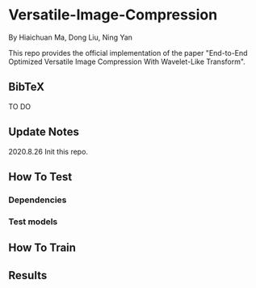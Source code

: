 # Versatile-Image-Compression
By Hiaichuan Ma, Dong Liu, Ning Yan

This repo provides the official implementation of the paper "End-to-End Optimized Versatile Image Compression With Wavelet-Like Transform".

## **BibTeX**

TO DO

## **Update Notes**

2020.8.26 Init this repo.

## **How To Test**

### **Dependencies**

### **Test models**

## **How To Train**

## **Results**

